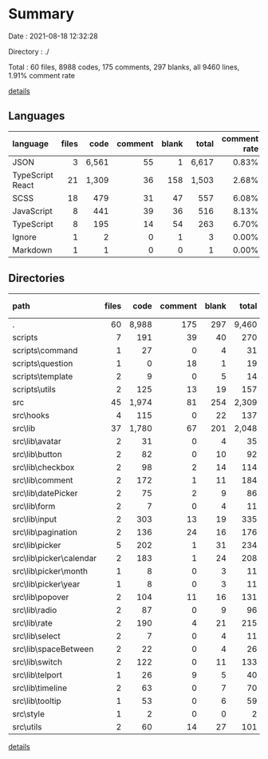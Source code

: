 # Summary

Date : 2021-08-18 12:32:28

Directory : ./

Total : 60 files,  8988 codes, 175 comments, 297 blanks, all 9460 lines, 1.91% comment rate

[details](details.md)

## Languages
| language | files | code | comment | blank | total | comment rate |
| :--- | ---: | ---: | ---: | ---: | ---: | ---: |
| JSON | 3 | 6,561 | 55 | 1 | 6,617 | 0.83% |
| TypeScript React | 21 | 1,309 | 36 | 158 | 1,503 | 2.68% |
| SCSS | 18 | 479 | 31 | 47 | 557 | 6.08% |
| JavaScript | 8 | 441 | 39 | 36 | 516 | 8.13% |
| TypeScript | 8 | 195 | 14 | 54 | 263 | 6.70% |
| Ignore | 1 | 2 | 0 | 1 | 3 | 0.00% |
| Markdown | 1 | 1 | 0 | 0 | 1 | 0.00% |

## Directories
| path | files | code | comment | blank | total | comment rate |
| :--- | ---: | ---: | ---: | ---: | ---: | ---: |
| . | 60 | 8,988 | 175 | 297 | 9,460 | 1.91% |
| scripts | 7 | 191 | 39 | 40 | 270 | 16.96% |
| scripts\command | 1 | 27 | 0 | 4 | 31 | 0.00% |
| scripts\question | 1 | 0 | 18 | 1 | 19 | 100.00% |
| scripts\template | 2 | 9 | 0 | 5 | 14 | 0.00% |
| scripts\utils | 2 | 125 | 13 | 19 | 157 | 9.42% |
| src | 45 | 1,974 | 81 | 254 | 2,309 | 3.94% |
| src\hooks | 4 | 115 | 0 | 22 | 137 | 0.00% |
| src\lib | 37 | 1,780 | 67 | 201 | 2,048 | 3.63% |
| src\lib\avatar | 2 | 31 | 0 | 4 | 35 | 0.00% |
| src\lib\button | 2 | 82 | 0 | 10 | 92 | 0.00% |
| src\lib\checkbox | 2 | 98 | 2 | 14 | 114 | 2.00% |
| src\lib\comment | 2 | 172 | 1 | 11 | 184 | 0.58% |
| src\lib\datePicker | 2 | 75 | 2 | 9 | 86 | 2.60% |
| src\lib\form | 2 | 7 | 0 | 4 | 11 | 0.00% |
| src\lib\input | 2 | 303 | 13 | 19 | 335 | 4.11% |
| src\lib\pagination | 2 | 136 | 24 | 16 | 176 | 15.00% |
| src\lib\picker | 5 | 202 | 1 | 31 | 234 | 0.49% |
| src\lib\picker\calendar | 2 | 183 | 1 | 24 | 208 | 0.54% |
| src\lib\picker\month | 1 | 8 | 0 | 3 | 11 | 0.00% |
| src\lib\picker\year | 1 | 8 | 0 | 3 | 11 | 0.00% |
| src\lib\popover | 2 | 104 | 11 | 16 | 131 | 9.57% |
| src\lib\radio | 2 | 87 | 0 | 9 | 96 | 0.00% |
| src\lib\rate | 2 | 190 | 4 | 21 | 215 | 2.06% |
| src\lib\select | 2 | 7 | 0 | 4 | 11 | 0.00% |
| src\lib\spaceBetween | 2 | 22 | 0 | 4 | 26 | 0.00% |
| src\lib\switch | 2 | 122 | 0 | 11 | 133 | 0.00% |
| src\lib\telport | 1 | 26 | 9 | 5 | 40 | 25.71% |
| src\lib\timeline | 2 | 63 | 0 | 7 | 70 | 0.00% |
| src\lib\tooltip | 1 | 53 | 0 | 6 | 59 | 0.00% |
| src\style | 1 | 2 | 0 | 0 | 2 | 0.00% |
| src\utils | 2 | 60 | 14 | 27 | 101 | 18.92% |

[details](details.md)